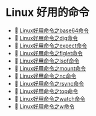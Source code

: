 # Linux 好用的命令

* 📄 [Linux好用命令之base64命令](siyuan://blocks/20230904150732-c1dgf5s)
* 📄 [Linux好用命令之dig命令](siyuan://blocks/20230904145523-xn9dxbk)
* 📄 [Linux好用命令之expect命令](siyuan://blocks/20230904145023-2jc7cab)
* 📄 [Linux好用命令之figlet命令](siyuan://blocks/20230904150901-u6y820t)
* 📄 [Linux好用命令之lsof命令](siyuan://blocks/20230818104057-svrd89u)
* 📄 [Linux好用命令之mount命令](siyuan://blocks/20230906115031-wzrluh6)
* 📄 [Linux好用命令之nc命令](siyuan://blocks/20230906094350-gpxoyqh)
* 📄 [Linux好用命令之rsync命令](siyuan://blocks/20230904145613-ygux0pa)
* 📄 [Linux好用命令之top命令](siyuan://blocks/20230904144923-cfk5qte)
* 📄 [Linux好用命令之watch命令](siyuan://blocks/20230904152744-34i6fag)
* 📄 [Linux好用命令之w命令](siyuan://blocks/20230904144647-dt9d3g8)

‍
